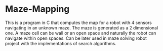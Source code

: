 # Maze-Mapping
This is a program in C that computes the map for a robot with 4 sensors navigating in an unknown maze. The maze is generated as a 2 dimensional one. A maze cell can be wall or an open space and naturally the robot can navigate within open spaces. Can be later used in maze solving robot project with the implementations of search algorithms.
